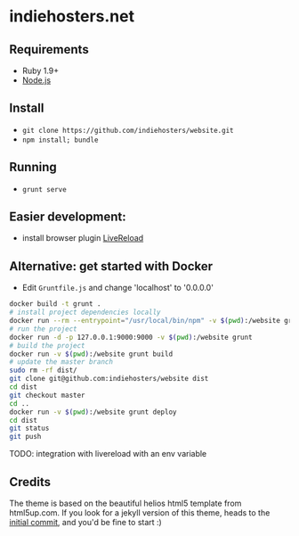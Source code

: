 indiehosters.net
================

## Requirements
  * Ruby 1.9+
  * [Node.js](http://nodejs.org)

## Install
  * `git clone https://github.com/indiehosters/website.git`
  * `npm install; bundle`

## Running
  * `grunt serve`

## Easier development:
  * install browser plugin [LiveReload](http://feedback.livereload.com/knowledgebase/articles/86242-how-do-i-install-and-use-the-browser-extensions-)

## Alternative: get started with Docker
* Edit `Gruntfile.js` and change 'localhost' to '0.0.0.0'

```bash
docker build -t grunt .
# install project dependencies locally
docker run --rm --entrypoint="/usr/local/bin/npm" -v $(pwd):/website grunt install
# run the project
docker run -d -p 127.0.0.1:9000:9000 -v $(pwd):/website grunt
# build the project
docker run -v $(pwd):/website grunt build
# update the master branch
sudo rm -rf dist/
git clone git@github.com:indiehosters/website dist
cd dist
git checkout master
cd ..
docker run -v $(pwd):/website grunt deploy
cd dist
git status
git push
```

TODO: integration with livereload with an env variable

## Credits

The theme is based on the beautiful helios html5 template from html5up.com. If you look for a jekyll version of this theme, heads to the [initial commit](https://github.com/indiehosters/website/tree/83c6b86295cb43888b1a7e565a85045b641677db), and you'd be fine to start :)
